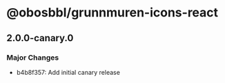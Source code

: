 # @obosbbl/grunnmuren-icons-react

## 2.0.0-canary.0

### Major Changes

- b4b8f357: Add initial canary release

